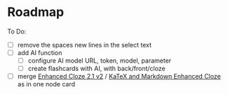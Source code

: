 # Roadmap


To Do:
- [ ] remove the spaces new lines in the select text
- [ ] add AI function
    - [ ] configure AI model URL, token, model, parameter
    - [ ] create flashcards with AI, with back/front/cloze
- [ ] merge [Enhanced Cloze 2.1 v2](https://ankiweb.net/shared/info/1990296174) / [KaTeX and Markdown Enhanced Cloze](https://ankiweb.net/shared/info/1087328706) as in one node card